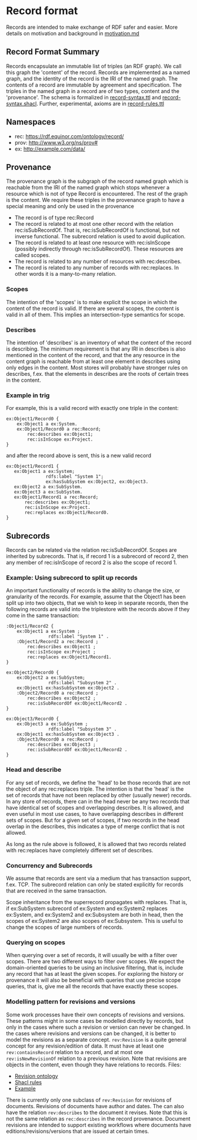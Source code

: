 # Record format
Records are intended to make exchange of RDF safer and easier. More details on motivation and background in [motivation.md](motivation.md)

## Record Format Summary  
Records encapsulate an immutable list of triples (an RDF graph). We call this graph the 'content' of the record.
Records are implemented as a named graph, and the identity of the record is the IRI of the named graph.
The contents of a record are immutable by agreement and specification. The triples in the named graph in a record are of two types, content and the 'provenance'. 
The schema is formalized in [record-syntax.ttl](../schema/record-syntax.ttl) and [record-syntax.shacl](../schema/record-syntax.shacl). Further, experimental, axioms are in [record-rules.ttl](../schema/record-rules.ttl)

## Namespaces
* rec: https://rdf.equinor.com/ontology/record/
* prov: http://www.w3.org/ns/prov#
* ex: http://example.com/data/ 

## Provenance
The provenance graph is the subgraph of the record named graph which is reachable from the IRI of the named graph which stops whenever a resource which is not of type Record is encountered. The rest of the graph is the content.
We require these triples in the provenance graph to have a special meaning and only be used in the provenance
* The record is of type rec:Record
* The record is related to at most one other record with the relation rec:isSubRecordOf. That is, rec:isSubRecordOf is functional, but not inverse functional. The subrecord relation is used to avoid duplication.
* The record is related to at least one resource with rec:isInScope (possibly indirectly through rec:isSubRecordOf). These resources are called scopes.
* The record is related to any number of resources with rec:describes. 
* The record is related to any number of records with rec:replaces. In other words it is a many-to-many relation.

### Scopes
The intention of the 'scopes' is to make explicit the scope in which the content of the record is valid. If there are several scopes, the content is valid in all of them. This implies an intersection-type semantics for scope. 

### Describes
The intention of 'describes' is an inventory of what the content of the record is describing. The minimum requirement is that any IRI in describes is also mentioned in the content of the record, and that the any resource in the content graph is reachable from at least one element in describes using only edges in the content. Most stores will probably have stronger rules on describes, f.ex. that the elements in describes are the roots of certain trees in the content.

### Example in trig
For example, this is a valid record with exactly one triple in the content:
```ttl
ex:Object1/Record0 {
    ex:Object1 a ex:System.
    ex:Object1/Record0 a rec:Record;
        rec:describes ex:Object1;
        rec:isInScope ex:Project.
}
 ```
and after the record above is sent, this is a new valid record
 ```ttl
ex:Object1/Record1 {
    ex:Object1 a ex:System;
                rdfs:label "System 1";
                ex:hasSubSystem ex:Object2, ex:Object3.
    ex:Object2 a ex:SubSystem.
    ex:Object3 a ex:SubSystem.
    ex:Object1/Record1 a rec:Record;
        rec:describes ex:Object1;
        rec:isInScope ex:Project.
        rec:replaces ex:Object1/Record0.
}
 ```
## Subrecords
Records can be related via the relation rec:isSubRecordOf. Scopes are inherited by subrecords. That is, if record 1 is a subrecord of record 2, then any member of rec:isInScope of record 2 is also the scope of record 1.

### Example: Using subrecord to split up records
An important functionality of records is the ability to change the size, or granularity of the records. For example, assume that the Object1 has been split up into two objects, that we wish to keep in separate records, then the following records are valid into the triplestore with the records above if they come in the same transaction:

```ttl
:Object1/Record2 {
    ex:Object1 a ex:System ;
                rdfs:label "System 1" .
    :Object1/Record2 a rec:Record ;
        rec:describes ex:Object1 ;
        rec:isInScope ex:Project ;
        rec:replaces ex:Object1/Record1.
}
```
```ttl
ex:Object2/Record0 {
    ex:Object2 a ex:SubSystem;
                rdfs:label "Subsystem 2" .
    ex:Object1 ex:hasSubSystem ex:Object2 .
    :Object2/Record0 a rec:Record ;
        rec:describes ex:Object2 ;
        rec:isSubRecordOf ex:Object1/Record2 .
}
 ```
 
```ttl
ex:Object3/Record0 {
    ex:Object3 a ex:SubSystem ;
                rdfs:label "Subsystem 3" .
    ex:Object1 ex:hasSubSystem ex:Object3 .
    :Object3/Record0 a rec:Record ;
        rec:describes ex:Object3 ;
        rec:isSubRecordOf ex:Object1/Record2 .
}
 ```
### Head and describe
For any set of records, we define the 'head' to be those records that are not the object of any rec:replaces triple. The intention is that the 'head' is the set of records that have not been replaced by other (usually newer)  records.
In any store of records, there can in the head never be any two records that have identical set of scopes and overlapping describes. It is allowed, and even useful in most use cases, to have overlapping describes in different sets of scopes. But for a given set of scopes, if two records in the head overlap in the describes, this indicates a type of merge conflict that is not allowed.

As long as the rule above is followed, it is allowed that two records related with rec:replaces have completely different set of describes.

### Concurrency and Subrecords
We assume that records are sent via a medium that has transaction support, f.ex. TCP. The subrecord relation can only be stated explicitly for records that are received in the same transaction.

Scope inheritance from the superrecord propagates with replaces. That is, if ex:SubSystem subrecord of ex:System and ex:System2 replaces ex:System, and ex:System2 and ex:Subsystem are both in head, then the scopes of ex:System2 are also scopes of ex:Subsystem. 
This is useful to change the scopes of large numbers of records.
### Querying on scopes
When querying over a set of records, it will usually be with a filter over scopes. There are two different ways to filter over scopes. We expect the domain-oriented queries to be using an inclusive filtering, that is, include any record that has at least the given scopes. For exploring the history or provenance it will also be beneficial with queries that use precise scope queries, that is, give me all the records that have exactly these scopes.

### Modelling pattern for revisions and versions
Some work processes have their own concepts of revisions and versions. These patterns might in some cases be modelled directly by records, but only in the cases where such a revision or version can never be changed. In the cases where revisions and versions can be changed, it is better to model the revisions as a separate concept. 
`rev:Revision` is a quite general concept for any revision/edition of data. It must have at least one `rev:containsRecord` relation to a record, and at most one `rev:isNewRevisionOf` relation to a previous revision. Note that revisions are objects in the content, even though they have relations to records. Files:

*  [Revision ontology](../schema/revision.ttl)
*  [Shacl rules](../schema/revision.shacl)
*  [Example](../example/revisions.trig)
  
There is currently only one subclass of `rev:Revision` for revisions of documents. Revisions of documents have author and dates. The can also have the relation `rev:describes` to the document it revises. Note that this is not the same relation as `rec:describes` in the record provenance. Document revisions are intended to support existing workflows where documents have editions/revisions/versions that are issued at certain times.

